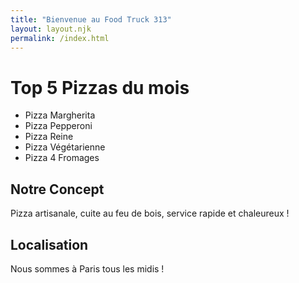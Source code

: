 ```yaml
---
title: "Bienvenue au Food Truck 313"
layout: layout.njk
permalink: /index.html
---
```


# Top 5 Pizzas du mois

- Pizza Margherita
- Pizza Pepperoni
- Pizza Reine
- Pizza Végétarienne
- Pizza 4 Fromages

## Notre Concept

Pizza artisanale, cuite au feu de bois, service rapide et chaleureux !

## Localisation

Nous sommes à Paris tous les midis !
